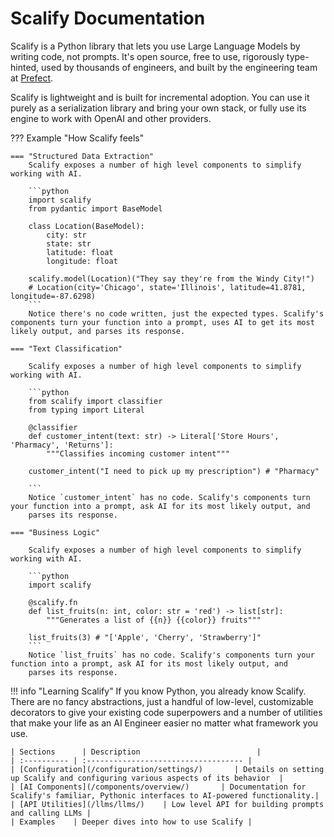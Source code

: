 # Scalify Documentation

Scalify is a Python library that lets you use Large Language Models by writing code, not prompts. It's open source,
free to use, rigorously type-hinted, used by thousands of engineers, and built by the engineering team at [Prefect](https://prefect.io).

Scalify is lightweight and is built for incremental adoption. You can use it purely as a serialization library and bring your own stack,
or fully use its engine to work with OpenAI and other providers. 

??? Example "How Scalify feels"

    === "Structured Data Extraction"
        Scalify exposes a number of high level components to simplify working with AI. 

        ```python
        import scalify
        from pydantic import BaseModel

        class Location(BaseModel):
            city: str
            state: str
            latitude: float
            longitude: float

        scalify.model(Location)("They say they're from the Windy City!")
        # Location(city='Chicago', state='Illinois', latitude=41.8781, longitude=-87.6298)
        ```
        Notice there's no code written, just the expected types. Scalify's components turn your function into a prompt, uses AI to get its most likely output, and parses its response.
    
    === "Text Classification"
    
        Scalify exposes a number of high level components to simplify working with AI. 

        ```python
        from scalify import classifier
        from typing import Literal

        @classifier
        def customer_intent(text: str) -> Literal['Store Hours', 'Pharmacy', 'Returns']:
            """Classifies incoming customer intent"""

        customer_intent("I need to pick up my prescription") # "Pharmacy"

        ```
        Notice `customer_intent` has no code. Scalify's components turn your function into a prompt, ask AI for its most likely output, and
        parses its response.
    
    === "Business Logic"

        Scalify exposes a number of high level components to simplify working with AI. 

        ```python
        import scalify

        @scalify.fn
        def list_fruits(n: int, color: str = 'red') -> list[str]:
            """Generates a list of {{n}} {{color}} fruits"""

        list_fruits(3) # "['Apple', 'Cherry', 'Strawberry']"
        ```
        Notice `list_fruits` has no code. Scalify's components turn your function into a prompt, ask AI for its most likely output, and
        parses its response.

!!! info "Learning Scalify"
    If you know Python, you already know Scalify. There are no fancy abstractions, just a handful of low-level, customizable decorators 
    to give your existing code superpowers and a number of utilities that make your life as an AI Engineer easier no matter
    what framework you use. 

    | Sections      | Description                          |
    | :---------- | :----------------------------------- |
    | [Configuration](/configuration/settings/)       | Details on setting up Scalify and configuring various aspects of its behavior  |
    | [AI Components](/components/overview/)       | Documentation for Scalify's familiar, Pythonic interfaces to AI-powered functionality.|
    | [API Utilities](/llms/llms/)    | Low level API for building prompts and calling LLMs |
    | Examples    | Deeper dives into how to use Scalify |